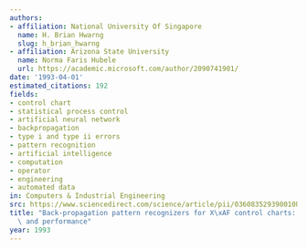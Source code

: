 ```yaml
---
authors:
- affiliation: National University Of Singapore
  name: H. Brian Hwarng
  slug: h_brian_hwarng
- affiliation: Arizona State University
  name: Norma Faris Hubele
  url: https://academic.microsoft.com/author/2090741901/
date: '1993-04-01'
estimated_citations: 192
fields:
- control chart
- statistical process control
- artificial neural network
- backpropagation
- type i and type ii errors
- pattern recognition
- artificial intelligence
- computation
- operator
- engineering
- automated data
in: Computers & Industrial Engineering
src: https://www.sciencedirect.com/science/article/pii/036083529390010U
title: "Back-propagation pattern recognizers for X\xAF control charts: methodology\
  \ and performance"
year: 1993
---
```

